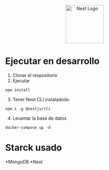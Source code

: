 <p align="center">
  <a href="http://nestjs.com/" target="blank"><img src="https://nestjs.com/img/logo-small.svg" width="120" alt="Nest Logo" /></a>
</p>

# Ejecutar en desarrollo

1. Clonar el respositorio
2. Ejecutar

```
npm install
```

3. Tener Nest CLI instaladodo

```
npm i -g @nestjs/cli
```

4. Levantar la base de datos

```
docker-compose up -d
```

# Starck usado

*MongoDB
*Nest
